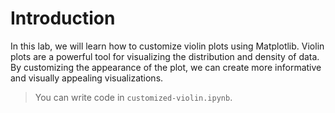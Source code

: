 # Introduction

In this lab, we will learn how to customize violin plots using Matplotlib. Violin plots are a powerful tool for visualizing the distribution and density of data. By customizing the appearance of the plot, we can create more informative and visually appealing visualizations.

> You can write code in `customized-violin.ipynb`.

